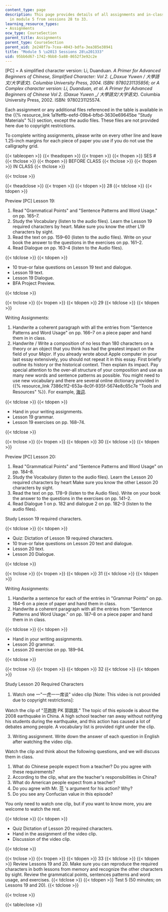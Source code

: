 ```yaml
---
content_type: page
description: This page provides details of all assignments and in-class activities
  in module 5 from sessions 28 to 33.
learning_resource_types:
- Assignments
ocw_type: CourseSection
parent_title: Assignments
parent_type: CourseSection
parent_uid: 2e248f7a-7cea-4043-bdfa-3ea385e38941
title: "Module 5 \u2013 Sessions 28\u201333"
uid: 95bb6d67-1742-9bb8-5a88-8652f3e92c2e
---
```


\[PC\] = A simplified character version: Li, Duanduan. _A Primer for Advanced Beginners of Chinese, Simplified Character: Vol 2. (__Daxue Yuwen / 大學語文/大学语文)._ Columbia University Press, 2004. ISBN: 9780231135856; or A Complex character version: Li, Duanduan, et al. _A Primer for Advanced Beginners of Chinese Vol 2._ (_Daxue Yuwen_ __/ 大學語文/大学语文_)_. Columbia University Press, 2002. ISBN: 9780231125574.

Each assignment or any additional files referenced in the table is available in the {{% resource_link 1a1feffb-eefd-09b4-bfbd-3630e69645be "Study Materials" %}} section, except the audio files. These files are not provided here due to copyright restrictions.

To complete writing assignments, please write on every other line and leave 1.25-inch margins for each piece of paper you use if you do not use the calligraphy grid.

{{< tableopen >}}
{{< theadopen >}}
{{< tropen >}}
{{< thopen >}}
SES #
{{< thclose >}}
{{< thopen >}}
BEFORE CLASS
{{< thclose >}}
{{< thopen >}}
IN CLASS
{{< thclose >}}

{{< trclose >}}

{{< theadclose >}}
{{< tropen >}}
{{< tdopen >}}
28
{{< tdclose >}}
{{< tdopen >}}


Preview \[PC\] Lesson 19:

1.  Read "Grammatical Points" and "Sentence Patterns and Word Usage." on pp. 165–7.
2.  Study the Vocabulary (listen to the audio files). Learn the Lesson 19 required characters by heart. Make sure you know the other L19 characters by sight.
3.  Read the text on pp. 159–60 (listen to the audio files). Write on your book the answer to the questions in the exercises on pp. 161–2.
4.  Read Dialogue on pp. 163–4 (listen to the Audio files).


{{< tdclose >}}
{{< tdopen >}}


*   10 true-or false questions on Lesson 19 text and dialogue.
*   Lesson 19 text.
*   Lesson 19 Dialogue.
*   BFA Project Preview.


{{< tdclose >}}

{{< trclose >}}
{{< tropen >}}
{{< tdopen >}}
29
{{< tdclose >}}
{{< tdopen >}}


Writing Assignments:

1.  Handwrite a coherent paragraph with all the entries from "Sentence Patterns and Word Usage" on pp. 166–7 on a piece paper and hand them in in class.
2.  Handwrite / Write a composition of no less than 180 characters on a theory or an object that you think has had the greatest impact on the field of your _Major_. If you already wrote about Apple computer in your last essay extensively, you should not repeat it in this essay. First briefly outline its history or the historical context. Then explain its impact. Pay special attention to the over-all structure of your composition and use as many new words and sentence patterns as possible. You might need to use new vocabulary and there are several online dictionary provided in {{% resource_link 7386c1f2-653a-8c0f-935f-5674e8c65c7e "Tools and Resources" %}}. For example, [海词](http://dict.cn/).


{{< tdclose >}}
{{< tdopen >}}


*   Hand in your writing assignments.
*   Lesson 19 grammar.
*   Lesson 19 exercises on pp. 168–74.


{{< tdclose >}}

{{< trclose >}}
{{< tropen >}}
{{< tdopen >}}
30
{{< tdclose >}}
{{< tdopen >}}


Preview \[PC\] Lesson 20:

1.  Read "Grammatical Points" and "Sentence Patterns and Word Usage" on pp. 184–8.
2.  Study the Vocabulary (listen to the audio files). Learn the Lesson 20 required characters by heart Make sure you know the other Lesson 20 characters by sight.
3.  Read the text on pp. 178–9 (listen to the Audio files). Write on your book the answer to the questions in the exercises on pp. 141–2.
4.  Read Dialogue 1 on p. 182 and dialogue 2 on pp. 182–3 (listen to the audio files).

Study Lesson 19 required characters.


{{< tdclose >}}
{{< tdopen >}}


*   Quiz: Dictation of Lesson 19 required characters.
*   10 true-or false questions on Lesson 20 text and dialogue.
*   Lesson 20 text.
*   Lesson 20 Dialogue.


{{< tdclose >}}

{{< trclose >}}
{{< tropen >}}
{{< tdopen >}}
31
{{< tdclose >}}
{{< tdopen >}}


Writing Assignments:

1.  Handwrite a sentence for each of the entries in "Grammar Points" on pp. 184–6 on a piece of paper and hand them in class.
2.  Handwrite a coherent paragraph with all the entries from "Sentence Patterns and Word Usage." on pp. 187–8 on a piece paper and hand them in in class.


{{< tdclose >}}
{{< tdopen >}}


*   Hand in your writing assignments.
*   Lesson 20 grammar.
*   Lesson 20 exercise on pp. 189–94.


{{< tdclose >}}

{{< trclose >}}
{{< tropen >}}
{{< tdopen >}}
32
{{< tdclose >}}
{{< tdopen >}}


Study Lesson 20 Required Characters

1.  Watch one ⼀"一虎⼀一席谈" video clip \[Note: This video is not provided due to copyright restrictions\]:

Watch the clip of "范跑跑 PK 郭跳跳." The topic of this episode is about the 2008 earthquake in China. A high school teacher ran away without notifying his students during the earthquake, and this action has caused a lot of debates among people. A vocabulary list is provided right under the clip.

3.  Writing assignment. Write down the answer of each question in English after watching the video clip.

Watch the clip and think about the following questions, and we will discuss them in class.

1.  What do Chinese people expect from a teacher? Do you agree with these requirements?
2.  According to the clip, what are the teacher's responsibilities in China?
3.  What do American people expect from a teacher?
4.  Do you agree with Mr. 范 's argument for his action? Why?
5.  Do you see any Confucian value in this episode?

You only need to watch one clip, but if you want to know more, you are welcome to watch the rest.


{{< tdclose >}}
{{< tdopen >}}


*   Quiz Dictation of Lesson 20 required characters.
*   Hand in the assignment of the video clip.
*   Discussion of the video clip.


{{< tdclose >}}

{{< trclose >}}
{{< tropen >}}
{{< tdopen >}}
33
{{< tdclose >}}
{{< tdopen >}}
Review Lessons 19 and 20. Make sure you can reproduce the required characters in both lessons from memory and recognize the other characters by sight. Review the grammatical points, sentences patterns and word usage, and exercises.
{{< tdclose >}}
{{< tdopen >}}
Test 5 (50 minutes; on Lessons 19 and 20).
{{< tdclose >}}

{{< trclose >}}

{{< tableclose >}}